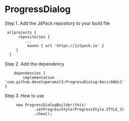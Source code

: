 # ProgressDialog
Step 1. Add the JitPack repository to your build file

     allprojects {
		  repositories {
			 ...
			  maven { url 'https://jitpack.io' }
		 }
	  }
		
Step 2. Add the dependency
		
		dependencies {
	        implementation 'com.github.developeramit3:ProgressDialog:8acccb0dc1'
	}
	
Step 3. How to use
	
	     new ProgressDialogBuilder(this)
                 .setProgressStyle(ProgressStyle.STYLE_3)
                 .show();
